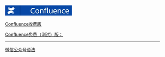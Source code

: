   
![](https://raw.githubusercontent.com/cshgjy/images/master/other/20190915080807.jpg)  

[Confluence收费版](https://ahui.atlassian.net/wiki/spaces/AHUI01/pages/196609) 

[Confluence免费（测试）版：](https://n2cmsdocs.atlassian.net/wiki/discover/all-updates)  

---

[微信公众号语法](https://raw.githubusercontent.com/cshgjy/images/master/other/20190918105122.jpg
)  

